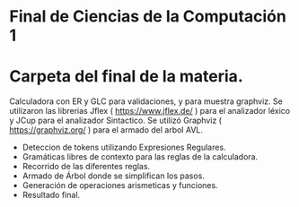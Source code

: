 # Final de Ciencias de la Computación 1


# Carpeta del final de la materia.
Calculadora con ER y GLC para validaciones, y para muestra graphviz.
Se utilizaron las librerias Jflex ( https://www.jflex.de/ ) para el analizador léxico y JCup para el analizador Sintactico.
Se utilizó Graphviz ( https://graphviz.org/ ) para el armado del arbol AVL.

- Deteccion de tokens utilizando Expresiones Regulares.
- Gramáticas libres de contexto para las reglas de la calculadora.
- Recorrido de las diferentes reglas.
- Armado de Árbol donde se simplifican los pasos.
- Generación de operaciones arismeticas y funciones.
- Resultado final. 
